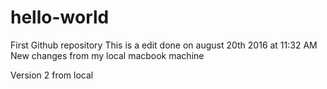 # hello-world
First Github repository
This is a edit done on august 20th 2016 at 11:32 AM
New changes from my local macbook machine

Version 2 from local
